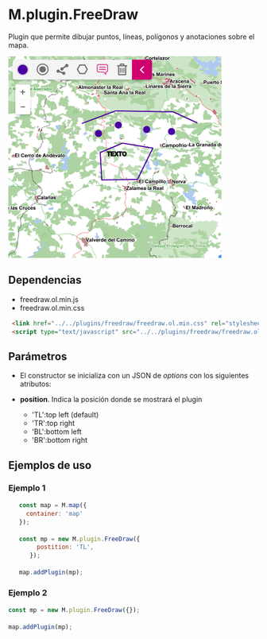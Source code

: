 # M.plugin.FreeDraw

Plugin que permite dibujar puntos, líneas, polígonos y anotaciones sobre el mapa.

![Imagen1](../img/freeDraw_1.png)

## Dependencias

- freedraw.ol.min.js
- freedraw.ol.min.css


```html
 <link href="../../plugins/freedraw/freedraw.ol.min.css" rel="stylesheet" />
 <script type="text/javascript" src="../../plugins/freedraw/freedraw.ol.min.js"></script>
```

## Parámetros

- El constructor se inicializa con un JSON de _options_ con los siguientes atributos:

- **position**. Indica la posición donde se mostrará el plugin
    - 'TL':top left (default)
    - 'TR':top right
    - 'BL':bottom left
    - 'BR':bottom right

## Ejemplos de uso

### Ejemplo 1
```javascript
   const map = M.map({
     container: 'map'
   });

   const mp = new M.plugin.FreeDraw({
        postition: 'TL',
      });

   map.addPlugin(mp);
```
### Ejemplo 2
```javascript
const mp = new M.plugin.FreeDraw({});

map.addPlugin(mp);
```

